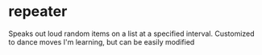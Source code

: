 # repeater
Speaks out loud random items on a list at a specified interval. Customized to dance moves I'm learning, but can be easily modified

